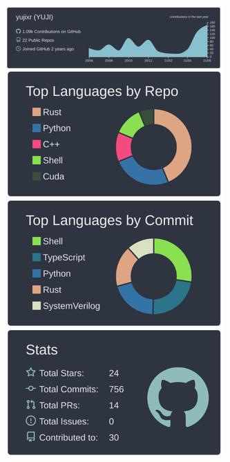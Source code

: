 ![](https://raw.githubusercontent.com/yujixr/yujixr/master/profile-summary-card-output/nord_dark/0-profile-details.svg)
![](https://raw.githubusercontent.com/yujixr/yujixr/master/profile-summary-card-output/nord_dark/1-repos-per-language.svg)
![](https://raw.githubusercontent.com/yujixr/yujixr/master/profile-summary-card-output/nord_dark/2-most-commit-language.svg)
![](https://raw.githubusercontent.com/yujixr/yujixr/master/profile-summary-card-output/nord_dark/3-stats.svg)
